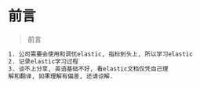 # 前言

> 前言

```txt
1. 公司需要会使用和调优elastic, 指标到头上, 所以学习elastic
2. 记录elastic学习过程
3. 谈不上分享, 英语基础不好, 看elastic文档仅凭自己理
解和翻译, 如果理解有偏差, 还请谅解.
```
